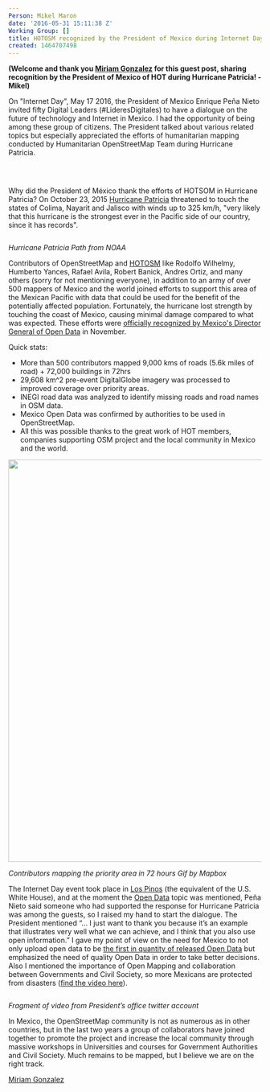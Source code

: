 ```yaml
---
Person: Mikel Maron
date: '2016-05-31 15:11:38 Z'
Working Group: []
title: HOTOSM recognized by the President of Mexico during Internet Day 2016
created: 1464707498
---
```

<p><strong>(Welcome and thank you&nbsp;<a href="https://twitter.com/mapanauta">Miriam Gonzalez</a>&nbsp;for this guest post, sharing recognition by the President of Mexico of HOT during Hurricane Patricia! -Mikel)</strong></p><p>On "Internet Day", May 17 2016, the President of Mexico Enrique Peña Nieto invited fifty Digital Leaders (#LideresDigitales) to have a dialogue on the future of technology and Internet in Mexico. I had the opportunity of being among these group of citizens. The President talked about various related topics but especially appreciated the efforts of humanitarian mapping conducted by Humanitarian OpenStreetMap Team during Hurricane Patricia.</p><p><img style="font-size: 13.008px; line-height: 1.538em;" src="http://blog.improve-osm.org/wp-content/uploads/2016/05/d%C3%ADa-del-internet_3-1.jpg" alt=""></p><p>&nbsp;</p><p>Why did the President of México thank the efforts of HOTSOM in Hurricane Patricia? On October 23, 2015 <a href="http://wiki.openstreetmap.org/wiki/2015_Hurricane_Patricia">Hurricane Patricia</a> threatened to touch the states of Colima, Nayarit and Jalisco with winds up to 325 km/h, "very likely that this hurricane is the strongest ever in the Pacific side of our country, since&nbsp;it has records".</p><p><img src="http://wiki.openstreetmap.org/w/images/3/33/235208W_NL_sm.gif" alt=""></p><p><em>Hurricane Patricia Path from NOAA</em></p><p>Contributors of OpenStreetMap and <a href="https://hotosm.org/projects/hurricane_patricia">HOTOSM</a> like Rodolfo Wilhelmy, Humberto Yances, Rafael Avila, Robert Banick, Andres Ortiz, and many others (sorry for not mentioning everyone), in addition to an army of over 500 mappers of Mexico and the world joined efforts to support this area of the Mexican Pacific with data that could be used for the benefit of the potentially affected population. Fortunately, the hurricane lost strength by touching the coast of Mexico, causing minimal damage compared to what was expected. These efforts were <a href="https://drive.google.com/file/d/0B1jqgLwknF63VFRONnhUVGdtYzg/view">officially recognized by Mexico's Director General of Open Data</a> in November.</p><p>Quick stats:</p><ul><li>More than 500 contributors mapped 9,000 kms of roads (5.6k miles of road) + 72,000 buildings in 72hrs</li><li>29,608 km^2 pre-event DigitalGlobe imagery was processed to improved coverage over priority areas.</li><li>INEGI road data was analyzed to identify missing roads and road names in OSM data.</li><li>Mexico Open Data was confirmed by authorities to be used in OpenStreetMap.</li><li>All this was possible thanks to the great work of HOT members, companies supporting OSM project and the local community in Mexico and the world.</li></ul><p><img src="https://cloud.githubusercontent.com/assets/371666/10736196/a8dcaaf4-7c31-11e5-87f8-e5a7bfa0c0ad.gif" alt="" width="800"></p><p><em>Contributors mapping the priority area in 72 hours Gif by Mapbox</em></p><p>The Internet Day event took place in <a href="https://en.wikipedia.org/wiki/Los_Pinos">Los Pinos</a> (the equivalent of the U.S. White House), and at the moment the <a href="http://www.dof.gob.mx/nota_detalle.php?codigo=5382838&amp;fecha=20/02/2015">Open Data</a> topic was mentioned, Peña Nieto said someone who had supported the response for Hurricane Patricia was among the guests, so I raised my hand to start the dialogue. The President mentioned “… I just want to thank you because it’s an example that illustrates very well what we can achieve, and I think that you also use open information.” I gave my point of view on the need for Mexico to not only upload open data to be <a href="http://odin.opendatawatch.com/">the first in quantity of released Open Data</a> but emphasized the need of quality Open Data in order to take better decisions. Also I mentioned the importance of Open Mapping and collaboration between Governments and Civil Society, so more Mexicans are protected from disasters (<a href="https://www.youtube.com/watch?v=voCHUrwiNU8&amp;feature=youtu.be">find the video here</a>).</p><p><img src="http://blog.improve-osm.org/wp-content/uploads/2016/05/Miriam_DiadelInternet.jpg" alt=""></p><p><em>Fragment of video from President’s office twitter account</em></p><p>In Mexico, the OpenStreetMap community is not as numerous as in other countries, but in the last two years a group of collaborators have joined together to promote the project and increase the local community through massive workshops in Universities and courses for Government Authorities and Civil Society. Much remains to be mapped, but I believe we are on the right track.</p><p><a href="https://twitter.com/mapanauta">Miriam Gonzalez</a></p>
